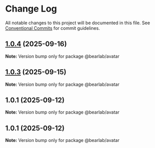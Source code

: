 # Change Log

All notable changes to this project will be documented in this file.
See [Conventional Commits](https://conventionalcommits.org) for commit guidelines.

## [1.0.4](https://github.com/hasanbala/ui-components/compare/@bearlab/avatar@1.0.3...@bearlab/avatar@1.0.4) (2025-09-16)

**Note:** Version bump only for package @bearlab/avatar





## [1.0.3](https://github.com/hasanbala/ui-components/compare/@bearlab/avatar@1.0.1...@bearlab/avatar@1.0.3) (2025-09-15)

**Note:** Version bump only for package @bearlab/avatar





## 1.0.1 (2025-09-12)

**Note:** Version bump only for package @bearlab/avatar





## 1.0.1 (2025-09-12)

**Note:** Version bump only for package @bearlab/avatar
